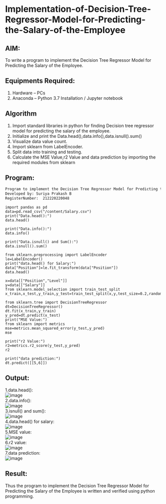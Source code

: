 # Implementation-of-Decision-Tree-Regressor-Model-for-Predicting-the-Salary-of-the-Employee

## AIM:
To write a program to implement the Decision Tree Regressor Model for Predicting the Salary of the Employee.

## Equipments Required:
1. Hardware – PCs
2. Anaconda – Python 3.7 Installation / Jupyter notebook

## Algorithm
1. Import standard libraries in python for finding Decision tree regressor model for predicting the
salary of the employee.
2. Initialize and print the Data.head(),data.info(),data.isnull().sum()
3. Visualize data value count.
4. Import sklearn from LabelEncoder.
5. Split data into training and testing.  
6. Calculate the MSE Value,r2 Value and  data prediction by importing the required modules from sklearn

## Program:
```txt
Program to implement the Decision Tree Regressor Model for Predicting the Salary of the Employee.
Developed by: Suriya Prakash B
RegisterNumber:  212220220048
```
```py3
import pandas as pd
data=pd.read_csv("/content/Salary.csv")
print("Data.head():")
data.head()
```
```py3
print("Data.info():")
data.info()
```
```py3
print("Data.isnull() and Sum():")
data.isnull().sum()
```
```py3
from sklearn.preprocessing import LabelEncoder
le=LabelEncoder()
print("data.head() for Salary:")
data["Position"]=le.fit_transform(data["Position"])
data.head()
```
```py3
x=data[["Position","Level"]]
y=data[["Salary"]]
from sklearn.model_selection import train_test_split
x_train,x_test,y_train,y_test=train_test_split(x,y,test_size=0.2,random_state=2)
```
```py3
from sklearn.tree import DecisionTreeRegressor
dt=DecisionTreeRegressor()
dt.fit(x_train,y_train)
y_pred=dt.predict(x_test)
print("MSE Value:")
from sklearn import metrics
mse=metrics.mean_squared_error(y_test,y_pred)
mse
```
```py3
print("r2 Value:")
r2=metrics.r2_score(y_test,y_pred)
r2
```
```py3
print("data prediction:")
dt.predict([[5,6]])
```

## Output:
1.data.head():<br>
![image](https://github.com/Yugendaran/Implementation-of-Decision-Tree-Regressor-Model-for-Predicting-the-Salary-of-the-Employee/assets/128135616/a5c75a84-b0fb-44a7-8b0d-71ec1dd39ef5)<br>
2.data.info():<br>
![image](https://github.com/Yugendaran/Implementation-of-Decision-Tree-Regressor-Model-for-Predicting-the-Salary-of-the-Employee/assets/128135616/a53c9b52-b6ea-4ce8-a357-acd1be6f5531)<br>
3.isnull() and sum():<br>
![image](https://github.com/Yugendaran/Implementation-of-Decision-Tree-Regressor-Model-for-Predicting-the-Salary-of-the-Employee/assets/128135616/c9e9e5e6-0fe7-4fa9-8fc8-3c769a05b527)<br>
4.data.head() for salary:<br>
![image](https://github.com/Yugendaran/Implementation-of-Decision-Tree-Regressor-Model-for-Predicting-the-Salary-of-the-Employee/assets/128135616/fbd18426-6def-486b-985d-0fd866fd215e)<br>
5.MSE value:<br>
![image](https://github.com/Yugendaran/Implementation-of-Decision-Tree-Regressor-Model-for-Predicting-the-Salary-of-the-Employee/assets/128135616/a44b6e1c-cb3b-4dae-a09a-56c65ea72a67)<br>
6.r2 value:<br>
![image](https://github.com/Yugendaran/Implementation-of-Decision-Tree-Regressor-Model-for-Predicting-the-Salary-of-the-Employee/assets/128135616/2468c5e6-89b2-4108-9e27-b6efc9ef597d)<br>
7.data prediction:<br>
![image](https://github.com/Yugendaran/Implementation-of-Decision-Tree-Regressor-Model-for-Predicting-the-Salary-of-the-Employee/assets/128135616/b5eb9829-f8fe-483d-9c60-268947ceafb3)<br>

## Result:
Thus the program to implement the Decision Tree Regressor Model for Predicting the Salary of the Employee is written and verified using python programming.
